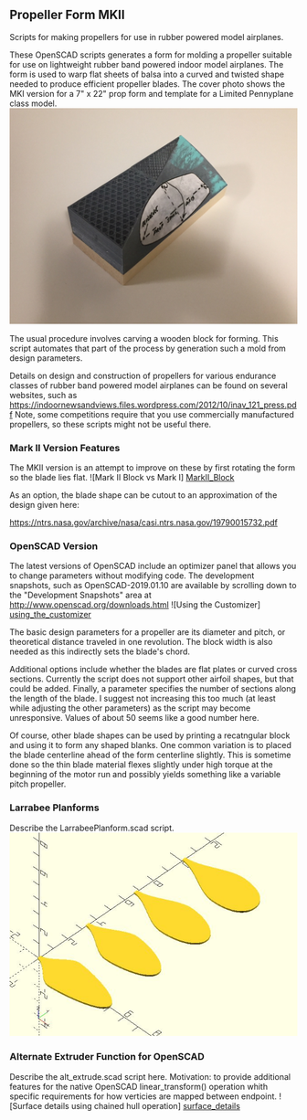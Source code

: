 ##  Propeller Form MKII

Scripts for making propellers for use in rubber powered model airplanes.

These OpenSCAD scripts generates a form for molding a propeller suitable for use on lightweight rubber band powered indoor model airplanes. The form is used to warp flat sheets of balsa into a curved and twisted shape needed to produce efficient propeller blades. The cover photo shows the MKI version for a 7" x 22" prop form and template for a Limited Pennyplane class model.
![Pennyplane Prob Block][pennyplane_block]

[pennyplane_block]: https://github.com/bobm123/PropForm/blob/master/images/IMG_9927.jpg

The usual procedure involves carving a wooden block for forming. This script automates that part of the process by generation such a mold from design parameters.

Details on design and construction of propellers for various endurance classes of rubber band powered model airplanes can be found on several websites, such as  https://indoornewsandviews.files.wordpress.com/2012/10/inav_121_press.pdf
Note, some competitions require that you use commercially manufactured propellers, so these scripts might not be useful there.


### Mark II Version Features

The MKII version is an attempt to improve on these by first rotating the form so the blade lies flat.
![Mark II Block vs Mark I] [MarkII_Block]

[MarkII_Block]: https://github.com/bobm123/PropForm/blob/master/images/MkIIBlockComparison10x15.png

As an option, the blade shape can be cutout to an approximation of the design given here:

https://ntrs.nasa.gov/archive/nasa/casi.ntrs.nasa.gov/19790015732.pdf

### OpenSCAD Version

The latest versions of OpenSCAD include an optimizer panel that allows you to change parameters without modifying code. The development snapshots, such as OpenSCAD-2019.01.10 are available by scrolling down to the "Development Snapshots" area at http://www.openscad.org/downloads.html 
![Using the Customizer] [using_the_customizer]

[using_the_customizer]: https://github.com/bobm123/PropForm/blob/master/images/CustomizerScreenshot.jpg

The basic design parameters for a propeller are its diameter and pitch, or theoretical distance traveled in one revolution. The block width is also needed as this indirectly sets the blade's chord.

Additional options include whether the blades are flat plates or curved cross sections. Currently the script does not support other airfoil shapes, but that could be added. Finally, a parameter specifies the number of sections along the length of the blade. I suggest not increasing this too much (at least while adjusting the other parameters) as the script may become unresponsive. Values of about 50 seems like a good number here. 

Of course, other blade shapes can be used by printing a recatngular block and using it to form any shaped blanks. One common variation is to placed the blade centerline ahead of the form centerline slightly. This is sometime done so the thin blade material flexes slightly under high torque at the beginning of the motor run and possibly yields something like a variable pitch propeller.

### Larrabee Planforms

Describe the LarrabeePlanform.scad script.
![Larrabee planform for Different Pitch props][larrabbee_examples]

[larrabbee_examples]: https://github.com/bobm123/PropForm/blob/master/images/LarrabeePlanform.jpg

### Alternate Extruder Function for OpenSCAD

Describe the alt_extrude.scad script here.
Motivation: to provide additional features for the native OpenSCAD linear_transform() operation whith specific requirements for how verticies are mapped between endpoint.
![Surface details using chained hull operation] [surface_details]

[surface_details]: https://github.com/bobm123/PropForm/blob/master/images/SurfaceDetails.jpg


